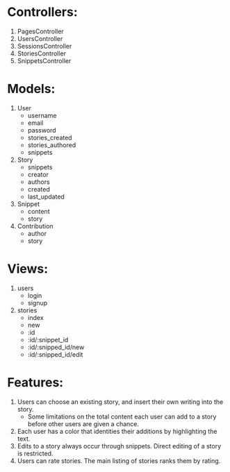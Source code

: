 # Controllers:
1. PagesController
1. UsersController
1. SessionsController
1. StoriesController
1. SnippetsController

# Models:
1. User
   - username
   - email
   - password
   - stories_created
   - stories_authored
   - snippets
2. Story
   - snippets
   - creator
   - authors
   - created
   - last_updated
3. Snippet
   - content
   - story
4. Contribution
   - author
   - story

# Views:
1. users
   - login
   - signup
2. stories
   - index
   - new
   - :id
   - :id/:snippet_id
   - :id/:snipped_id/new
   - :id/:snipped_id/edit

# Features:
1. Users can choose an existing story, and insert their own writing into the story.
   - Some limitations on the total content each user can add to a story before other users are given a chance.
2. Each user has a color that identities their additions by highlighting the text.
3. Edits to a story always occur through snippets. Direct editing of a story is restricted.
4. Users can rate stories. The main listing of stories ranks them by rating.



